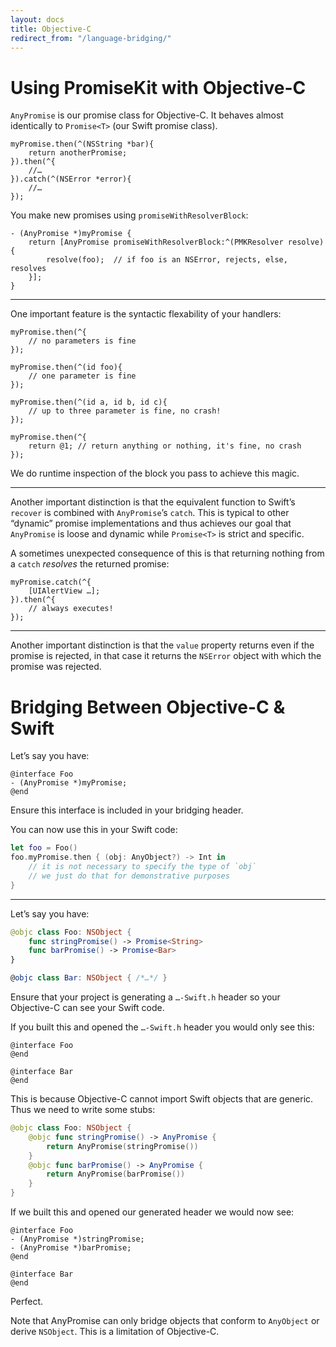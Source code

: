 ```yaml
---
layout: docs
title: Objective-C
redirect_from: "/language-bridging/"
---
```


# Using PromiseKit with Objective-C

`AnyPromise` is our promise class for Objective-C. It behaves almost identically to `Promise<T>` (our Swift promise class).

```objc
myPromise.then(^(NSString *bar){
    return anotherPromise;
}).then(^{
    //…
}).catch(^(NSError *error){
    //…
});
```

You make new promises using `promiseWithResolverBlock`:

```objc
- (AnyPromise *)myPromise {
    return [AnyPromise promiseWithResolverBlock:^(PMKResolver resolve){
        resolve(foo);  // if foo is an NSError, rejects, else, resolves
    }];
}
```

---

One important feature is the syntactic flexability of your handlers:

```objc
myPromise.then(^{
    // no parameters is fine
});

myPromise.then(^(id foo){
    // one parameter is fine
});

myPromise.then(^(id a, id b, id c){
    // up to three parameter is fine, no crash!
});

myPromise.then(^{
    return @1; // return anything or nothing, it's fine, no crash
});
```

We do runtime inspection of the block you pass to achieve this magic.

---

Another important distinction is that the equivalent function to Swift’s `recover` is combined with `AnyPromise`’s `catch`. This is typical to other “dynamic” promise implementations and thus achieves our goal that `AnyPromise` is loose and dynamic while `Promise<T>` is strict and specific.

A sometimes unexpected consequence of this is that returning nothing from a `catch` *resolves* the returned promise:

```objc
myPromise.catch(^{
    [UIAlertView …];
}).then(^{
    // always executes!
});
```

---

Another important distinction is that the `value` property returns even if the promise is rejected, in that case it returns the `NSError` object with which the promise was rejected.


# Bridging Between Objective-C & Swift

Let’s say you have:

```objc
@interface Foo
- (AnyPromise *)myPromise;
@end
```

Ensure this interface is included in your bridging header.

You can now use this in your Swift code:

```swift
let foo = Foo()
foo.myPromise.then { (obj: AnyObject?) -> Int in
    // it is not necessary to specify the type of `obj`
    // we just do that for demonstrative purposes
}
```

---

Let’s say you have:

```swift
@objc class Foo: NSObject {
    func stringPromise() -> Promise<String>    
    func barPromise() -> Promise<Bar>
}

@objc class Bar: NSObject { /*…*/ }
```

Ensure that your project is generating a `…-Swift.h` header so your Objective-C can see your Swift code.

If you built this and opened the `…-Swift.h` header you would only see this:

```objc
@interface Foo
@end

@interface Bar
@end
```

This is because Objective-C cannot import Swift objects that are generic. Thus we need to write some stubs:

```swift
@objc class Foo: NSObject {
    @objc func stringPromise() -> AnyPromise {
        return AnyPromise(stringPromise())
    }
    @objc func barPromise() -> AnyPromise {
        return AnyPromise(barPromise())
    }
}
```

If we built this and opened our generated header we would now see:

```objc
@interface Foo
- (AnyPromise *)stringPromise;
- (AnyPromise *)barPromise;
@end

@interface Bar
@end
```

Perfect.

Note that AnyPromise can only bridge objects that conform to `AnyObject` or derive `NSObject`. This is a limitation of Objective-C.
